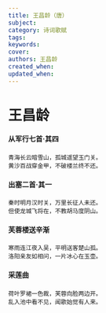 ```yaml
---
title: 王昌龄（唐）
subject: 
category: 诗词歌赋
tags: 
keywords: 
cover: 
authors: 王昌龄
created_when: 
updated_when: 
---
```


# 王昌龄

#### 从军行七首·其四

```
青海长云暗雪山，孤城遥望玉门关。
黄沙百战穿金甲，不破楼兰终不还。
```

#### 出塞二首·其一

```
秦时明月汉时关，万里长征人未还。
但使龙城飞将在，不教胡马度阴山。
```

#### 芙蓉楼送辛渐

```
寒雨连江夜入吴，平明送客楚山孤。
洛阳亲友如相问，一片冰心在玉壶。
```

#### 采莲曲

```
荷叶罗裙一色裁，芙蓉向脸两边开。
乱入池中看不见，闻歌始觉有人来。
```
